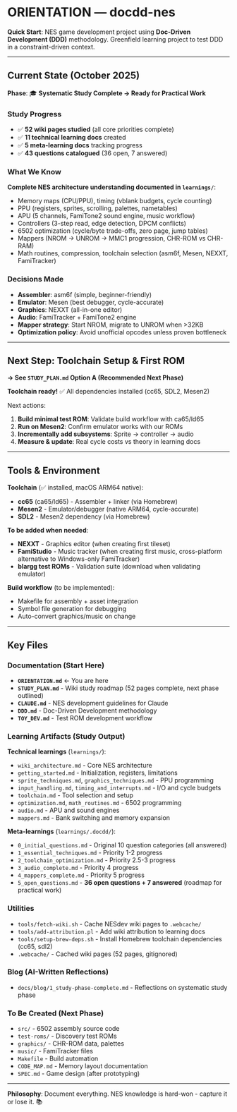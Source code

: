 # ORIENTATION — docdd-nes

**Quick Start**: NES game development project using **Doc-Driven Development (DDD)** methodology. Greenfield learning project to test DDD in a constraint-driven context.

---

## Current State (October 2025)

**Phase**: 🎓 **Systematic Study Complete → Ready for Practical Work**

### Study Progress
- ✅ **52 wiki pages studied** (all core priorities complete)
- ✅ **11 technical learning docs** created
- ✅ **5 meta-learning docs** tracking progress
- ✅ **43 questions catalogued** (36 open, 7 answered)

### What We Know
**Complete NES architecture understanding documented in `learnings/`**:
- Memory maps (CPU/PPU), timing (vblank budgets, cycle counting)
- PPU (registers, sprites, scrolling, palettes, nametables)
- APU (5 channels, FamiTone2 sound engine, music workflow)
- Controllers (3-step read, edge detection, DPCM conflicts)
- 6502 optimization (cycle/byte trade-offs, zero page, jump tables)
- Mappers (NROM → UNROM → MMC1 progression, CHR-ROM vs CHR-RAM)
- Math routines, compression, toolchain selection (asm6f, Mesen, NEXXT, FamiTracker)

### Decisions Made
- **Assembler**: asm6f (simple, beginner-friendly)
- **Emulator**: Mesen (best debugger, cycle-accurate)
- **Graphics**: NEXXT (all-in-one editor)
- **Audio**: FamiTracker + FamiTone2 engine
- **Mapper strategy**: Start NROM, migrate to UNROM when >32KB
- **Optimization policy**: Avoid unofficial opcodes unless proven bottleneck

---

## Next Step: Toolchain Setup & First ROM

**→ See `STUDY_PLAN.md` Option A (Recommended Next Phase)**

**Toolchain ready!** ✅ All dependencies installed (cc65, SDL2, Mesen2)

Next actions:
1. **Build minimal test ROM**: Validate build workflow with ca65/ld65
2. **Run on Mesen2**: Confirm emulator works with our ROMs
3. **Incrementally add subsystems**: Sprite → controller → audio
4. **Measure & update**: Real cycle costs vs theory in learning docs

---

## Tools & Environment

**Toolchain** (✅ installed, macOS ARM64 native):
- **cc65** (ca65/ld65) - Assembler + linker (via Homebrew)
- **Mesen2** - Emulator/debugger (native ARM64, cycle-accurate)
- **SDL2** - Mesen2 dependency (via Homebrew)

**To be added when needed**:
- **NEXXT** - Graphics editor (when creating first tileset)
- **FamiStudio** - Music tracker (when creating first music, cross-platform alternative to Windows-only FamiTracker)
- **blargg test ROMs** - Validation suite (download when validating emulator)

**Build workflow** (to be implemented):
- Makefile for assembly + asset integration
- Symbol file generation for debugging
- Auto-convert graphics/music on change

---

## Key Files

### Documentation (Start Here)
- **`ORIENTATION.md`** ← You are here
- **`STUDY_PLAN.md`** - Wiki study roadmap (52 pages complete, next phase outlined)
- **`CLAUDE.md`** - NES development guidelines for Claude
- **`DDD.md`** - Doc-Driven Development methodology
- **`TOY_DEV.md`** - Test ROM development workflow

### Learning Artifacts (Study Output)
**Technical learnings** (`learnings/`):
- `wiki_architecture.md` - Core NES architecture
- `getting_started.md` - Initialization, registers, limitations
- `sprite_techniques.md`, `graphics_techniques.md` - PPU programming
- `input_handling.md`, `timing_and_interrupts.md` - I/O and cycle budgets
- `toolchain.md` - Tool selection and setup
- `optimization.md`, `math_routines.md` - 6502 programming
- `audio.md` - APU and sound engines
- `mappers.md` - Bank switching and memory expansion

**Meta-learnings** (`learnings/.docdd/`):
- `0_initial_questions.md` - Original 10 question categories (all answered)
- `1_essential_techniques.md` - Priority 1-2 progress
- `2_toolchain_optimization.md` - Priority 2.5-3 progress
- `3_audio_complete.md` - Priority 4 progress
- `4_mappers_complete.md` - Priority 5 progress
- `5_open_questions.md` - **36 open questions + 7 answered** (roadmap for practical work)

### Utilities
- `tools/fetch-wiki.sh` - Cache NESdev wiki pages to `.webcache/`
- `tools/add-attribution.pl` - Add wiki attribution to learning docs
- `tools/setup-brew-deps.sh` - Install Homebrew toolchain dependencies (cc65, sdl2)
- `.webcache/` - Cached wiki pages (52 pages, gitignored)

### Blog (AI-Written Reflections)
- `docs/blog/1_study-phase-complete.md` - Reflections on systematic study phase

### To Be Created (Next Phase)
- `src/` - 6502 assembly source code
- `test-roms/` - Discovery test ROMs
- `graphics/` - CHR-ROM data, palettes
- `music/` - FamiTracker files
- `Makefile` - Build automation
- `CODE_MAP.md` - Memory layout documentation
- `SPEC.md` - Game design (after prototyping)

---

**Philosophy**: Document everything. NES knowledge is hard-won - capture it or lose it. 📚
